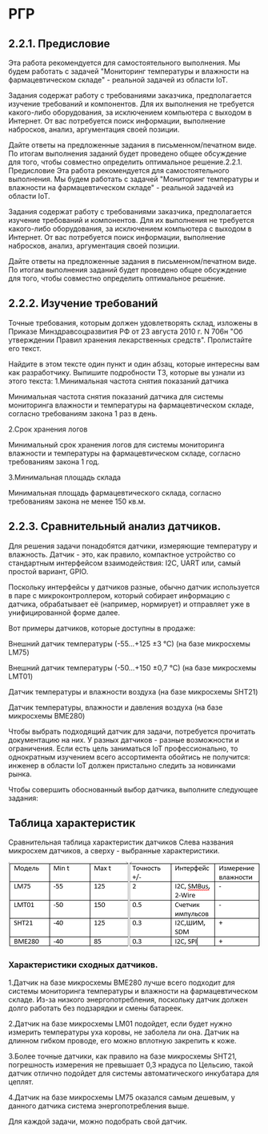 # РГР
## 2.2.1. Предисловие
Эта работа рекомендуется для самостоятельного выполнения. Мы будем работать с задачей "Мониторинг температуры и влажности на фармацевтическом складе" - реальной задачей из области IoT.

Задания содержат работу с требованиями заказчика, предполагается изучение требований и компонентов. Для их выполнения не требуется какого-либо оборудования, за исключением компьютера с выходом в Интернет. От вас потребуется поиск информации, выполнение набросков, анализ, аргументация своей позиции.

Дайте ответы на предложенные задания в письменном/печатном виде. По итогам выполнения заданий будет проведено общее обсуждение для того, чтобы совместно определить оптимальное решение.2.2.1. Предисловие
Эта работа рекомендуется для самостоятельного выполнения. Мы будем работать с задачей "Мониторинг температуры и влажности на фармацевтическом складе" - реальной задачей из области IoT.

Задания содержат работу с требованиями заказчика, предполагается изучение требований и компонентов. Для их выполнения не требуется какого-либо оборудования, за исключением компьютера с выходом в Интернет. От вас потребуется поиск информации, выполнение набросков, анализ, аргументация своей позиции.

Дайте ответы на предложенные задания в письменном/печатном виде. По итогам выполнения заданий будет проведено общее обсуждение для того, чтобы совместно определить оптимальное решение.


## 2.2.2. Изучение требований
Точные требования, которым должен удовлетворять склад, изложены в Приказе Минздравсоцразвития РФ от 23 августа 2010 г. N 706н "Об утверждении Правил хранения лекарственных средств". Пролистайте его текст.

Найдите в этом тексте один пункт и один абзац, которые интересны вам как разработчику. Выпишите подробности ТЗ, которые вы узнали из этого текста:
1.Минимальная частота снятия показаний датчика

 Минимальная частота снятия показаний датчика для системы мониторинга влажности и температуры на фармацевтическом складе, согласно требованиям закона 1 раз в день.

2.Срок хранения логов

 Минимальный срок хранения логов для системы мониторинга влажности и температуры на фармацевтическом складе, согласно требованиям закона 1 год.

3.Минимальная площадь склада

Минимальная площадь фармацевтического склада, согласно требованиям закона не менее 150 кв.м.
  
## 2.2.3. Сравнительный анализ датчиков.
Для решения задачи понадобятся датчики, измеряющие температуру и влажность. Датчик - это, как правило, компактное устройство со стандартным интерфейсом взаимодействия: I2C, UART или, самый простой вариант, GPIO.

Поскольку интерфейсы у датчиков разные, обычно датчик используется в паре с микроконтроллером, который собирает информацию с датчика, обрабатывает её (например, нормирует) и отправляет уже в унифицированной форме далее.

Вот примеры датчиков, которые доступны в продаже:

Внешний датчик температуры (-55…+125 ±3 °С) (на базе микросхемы LM75)

Внешний датчик температуры (-50…+150 ±0,7 °С) (на базе микросхемы LMT01)

Датчик температуры и влажности воздуха (на базе микросхемы SHT21)

Датчик температуры, влажности и давления воздуха (на базе микросхемы BME280)

Чтобы выбрать подходящий датчик для задачи, потребуется прочитать документацию на них. У разных датчиков - разные возможности и ограничения. Если есть цель заниматься IoT профессионально, то однократным изучением всего ассортимента обойтись не получится: инженер в области IoT должен пристально следить за новинками рынка.

Чтобы совершить обоснованный выбор датчика, выполните следующее задания:

## Таблица характеристик
Сравнительная таблица характеристик датчиков
Слева названия микросхем датчиков, а сверху - выбранные характеристики.

![](img/1.png)

 ### Характеристики сходных датчиков. 


1.Датчик на базе микросхемы BME280 лучше всего подходит для системы мониторинга температуры и влажности на фармацевтическом складе. Из-за низкого энергопотребления, поскольку датчик должен долго работать без подзарядки и смены батареек.

2.Датчик на базе микросхемы LM01 подойдет, если будет нужно измерить температуры уха коровы, не заболела ли она. Датчик на длинном гибком проводе, его можно вплотную закрепить к коже.

3.Более точные датчики, как правило на базе микросхемы SHT21, погрешность измерения не превышает 0,3 нрадуса по Цельсию, такой датчик отлично подойдет для системы автоматического инкубатара для цеплят.

4.Датчик на базе микросхемы LM75 оказался самым дешевым, у данного датчика система энергопотребления выше.

Для каждой задачи, можно подобрать свой датчик.


    

